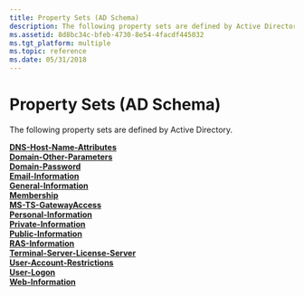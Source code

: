 ```yaml
---
title: Property Sets (AD Schema)
description: The following property sets are defined by Active Directory.
ms.assetid: 8d8bc34c-bfeb-4730-8e54-4facdf445032
ms.tgt_platform: multiple
ms.topic: reference
ms.date: 05/31/2018
---
```


# Property Sets (AD Schema)

The following property sets are defined by Active Directory.

<dl>

[**DNS-Host-Name-Attributes**](r-dns-host-name-attributes.md)  
[**Domain-Other-Parameters**](r-domain-other-parameters.md)  
[**Domain-Password**](r-domain-password.md)  
[**Email-Information**](r-email-information.md)  
[**General-Information**](r-general-information.md)  
[**Membership**](r-membership.md)  
[**MS-TS-GatewayAccess**](r-ms-ts-gatewayaccess.md)  
[**Personal-Information**](r-personal-information.md)  
[**Private-Information**](r-private-information.md)  
[**Public-Information**](r-public-information.md)  
[**RAS-Information**](r-ras-information.md)  
[**Terminal-Server-License-Server**](r-terminal-server-license-server.md)  
[**User-Account-Restrictions**](r-user-account-restrictions.md)  
[**User-Logon**](r-user-logon.md)  
[**Web-Information**](r-web-information.md)  
</dl>

 

 




